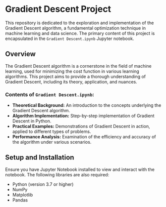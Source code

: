 # Gradient Descent Project

This repository is dedicated to the exploration and implementation of the Gradient Descent algorithm, a fundamental optimization technique in machine learning and data science. The primary content of this project is encapsulated in the `Gradient Descent.ipynb` Jupyter notebook.

## Overview

The Gradient Descent algorithm is a cornerstone in the field of machine learning, used for minimizing the cost function in various learning algorithms. This project aims to provide a thorough understanding of Gradient Descent, including its theory, application, and nuances.

### Contents of `Gradient Descent.ipynb`:

- **Theoretical Background:** An introduction to the concepts underlying the Gradient Descent algorithm.
- **Algorithm Implementation:** Step-by-step implementation of Gradient Descent in Python.
- **Practical Examples:** Demonstrations of Gradient Descent in action, applied to different types of problems.
- **Performance Analysis:** Examination of the efficiency and accuracy of the algorithm under various scenarios.

## Setup and Installation

Ensure you have Jupyter Notebook installed to view and interact with the notebook. The following libraries are also required:
- Python (version 3.7 or higher)
- NumPy
- Matplotlib
- Pandas
